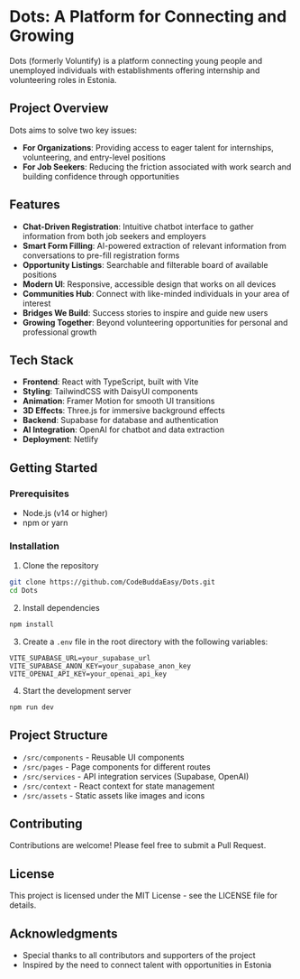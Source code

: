 # Dots: A Platform for Connecting and Growing

Dots (formerly Voluntify) is a platform connecting young people and unemployed individuals with establishments offering internship and volunteering roles in Estonia.

## Project Overview

Dots aims to solve two key issues:
- **For Organizations**: Providing access to eager talent for internships, volunteering, and entry-level positions
- **For Job Seekers**: Reducing the friction associated with work search and building confidence through opportunities

## Features

- **Chat-Driven Registration**: Intuitive chatbot interface to gather information from both job seekers and employers
- **Smart Form Filling**: AI-powered extraction of relevant information from conversations to pre-fill registration forms
- **Opportunity Listings**: Searchable and filterable board of available positions
- **Modern UI**: Responsive, accessible design that works on all devices
- **Communities Hub**: Connect with like-minded individuals in your area of interest
- **Bridges We Build**: Success stories to inspire and guide new users
- **Growing Together**: Beyond volunteering opportunities for personal and professional growth

## Tech Stack

- **Frontend**: React with TypeScript, built with Vite
- **Styling**: TailwindCSS with DaisyUI components
- **Animation**: Framer Motion for smooth UI transitions
- **3D Effects**: Three.js for immersive background effects
- **Backend**: Supabase for database and authentication
- **AI Integration**: OpenAI for chatbot and data extraction
- **Deployment**: Netlify

## Getting Started

### Prerequisites

- Node.js (v14 or higher)
- npm or yarn

### Installation

1. Clone the repository
```bash
git clone https://github.com/CodeBuddaEasy/Dots.git
cd Dots
```

2. Install dependencies
```bash
npm install
```

3. Create a `.env` file in the root directory with the following variables:
```
VITE_SUPABASE_URL=your_supabase_url
VITE_SUPABASE_ANON_KEY=your_supabase_anon_key
VITE_OPENAI_API_KEY=your_openai_api_key
```

4. Start the development server
```bash
npm run dev
```

## Project Structure

- `/src/components` - Reusable UI components
- `/src/pages` - Page components for different routes
- `/src/services` - API integration services (Supabase, OpenAI)
- `/src/context` - React context for state management
- `/src/assets` - Static assets like images and icons

## Contributing

Contributions are welcome! Please feel free to submit a Pull Request.

## License

This project is licensed under the MIT License - see the LICENSE file for details.

## Acknowledgments

- Special thanks to all contributors and supporters of the project
- Inspired by the need to connect talent with opportunities in Estonia

